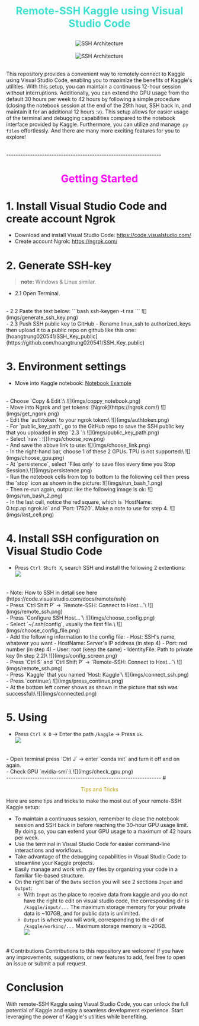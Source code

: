 # <font color="turquoise"> <p style="text-align:center"> Remote-SSH Kaggle using Visual Studio Code </p> </font>


<div align="center">
    <img src="imgs/architecture_ssh.png" alt="SSH Architecture">
</div>
<br>

<div align="center">
    <img src="imgs/vscode_ssh_screen.png" alt="SSH Architecture">
</div>

<br>

This repository provides a convenient way to remotely connect to Kaggle using Visual Studio Code, enabling you to maximize the benefits of Kaggle's utilities. With this setup, you can maintain a continuous 12-hour session without interruptions. Additionally, you can extend the GPU usage from the default 30 hours per week to 42 hours by following a simple procedure (closing the notebook session at the end of the 29th hour, SSH back in, and maintain it for an additional 12 hours :v). This setup allows for easier usage of the terminal and debugging capabilities compared to the notebook interface provided by Kaggle. Furthermore, you can utilize and manage .`py files` effortlessly. And there are many more exciting features for you to explore!

<br>
-----------------------------------------------------------------

# <font color="magenta"> <p style="text-align:center"> Getting Started </p> </font>


# 1. Install Visual Studio Code and create account Ngrok

- Download and install Visual Studio Code: https://code.visualstudio.com/ 
- Create account Ngrok: https://ngrok.com/

# 2. Generate SSH-key


> **note:** Windows & Linux similar.

- 2.1 Open Terminal.
<br>
- 2.2 Paste the text below:
    ```bash
    ssh-keygen -t rsa
    ```
    ![](imgs/generate_ssh_key.png)
<br>
- 2.3 Push SSH public key to GitHub
    - Rename linux_ssh to authorized_keys then upload it to a public repo on github like this one: [hoangtrung020541/SSH_Key_public](https://github.com/hoangtrung020541/SSH_Key_public)

# 3. Environment settings


- Move into Kaggle notebook: [Notebook Example](https://www.kaggle.com/hongtrung/ssh-kaggle-visualstudiocode)
<br>
- Choose `Copy & Edit`:\
    ![](imgs/coppy_notebook.png)
<br>
- Move into Ngrok and get tokens: [Ngrok](https://ngrok.com/)
    ![](imgs/get_ngork.png)
<br>
- Edit the `authtoken` to your ngrok token:\
    ![](imgs/authtoken.png)
<br>
- For `public_key_path`, go to the GitHub repo to save the SSH public key that you uploaded in step `2.3 `:\
    ![](imgs/public_key_path.png)
<br>
- Select `raw`:
    ![](imgs/choose_row.png)
<br>
- And save the above link to use:
    ![](imgs/choose_link.png)
<br>
- In the right-hand bar, choose 1 of these 2 GPUs. TPU is not supported:\
    ![](imgs/choose_gpu.png)
<br>
- At `persistence`, select `Files only` to save files every time you Stop Session:\
    ![](imgs/persistence.png)
<br>
- Run the notebook cells from top to bottom to the following cell then press the `stop` icon as shown in the picture:
    ![](imgs/run_bash_1.png)
<br>
- Then re-run again, output like the following image is ok:
    ![](imgs/run_bash_2.png)
<br>
- In the last cell, notice the red square, which is `HostName: 0.tcp.ap.ngrok.io` and `Port: 17520`. Make a note to use for step 4.
    ![](imgs/last_cell.png)

# 4. Install SSH configuration on Visual Studio Code

- Press `Ctrl Shift X`, search SSH and install the following 2 extentions:\
    ![](imgs/ssh_extention.png)
<br>
- Note: How to SSH in detail see here (https://code.visualstudio.com/docs/remote/ssh)
<br>
- Press `Ctrl Shift P` -> `Remote-SSH: Connect to Host…`\
    ![](imgs/remote_ssh.png)
<br>
- Press `Configure SSH Host…`\
    ![](imgs/choose_config.png)
<br>
- Select `~/.ssh/config`, usually the first file.\
    ![](imgs/choose_config_file.png)
<br>
- Add the following information to the config file:
    - Host: SSH's name, whatever you want
    - HostName: Server's IP address (in step 4)
    - Port: red number (in step 4)
    - User: root (keep the same)
    - IdentityFile: Path to private key (In step 2.2)\
    ![](imgs/config_screen.png)
<br>
- Press `Ctrl S` and `Ctrl Shift P` -> `Remote-SSH: Connect to Host…`\
    ![](imgs/remote_ssh.png)
<br>
- Press `Kaggle` that you named `Host: Kaggle`\
    ![](imgs/connect_ssh.png)
<br>
- Press `continue:\
    ![](imgs/press_continue.png)
<br>
- At the bottom left corner shows as shown in the picture that ssh was successful:\
    ![](imgs/connected.png)

# 5. Using

- Press `Ctrl K O` -> Enter the path `/kaggle` -> Press `ok`.\
    ![](imgs/choose_dir.png)
<br>
- Open terminal press `Ctrl J` -> enter `conda init` and turn it off and on again.
<br>
- Check GPU `nvidia-smi`:\
    ![](imgs/check_gpu.png)
<br>
-----------------------------------------------------------------
# <font color="clay"> <p style="text-align:center"> Tips and Tricks </p> </font>

Here are some tips and tricks to make the most out of your remote-SSH Kaggle setup:
- To maintain a continuous session, remember to close the notebook session and SSH back in before reaching the 30-hour GPU usage limit. By doing so, you can extend your GPU usage to a maximum of 42 hours per week.
- Use the terminal in Visual Studio Code for easier command-line interactions and workflows.
- Take advantage of the debugging capabilities in Visual Studio Code to streamline your Kaggle projects.
- Easily manage and work with .py files by organizing your code in a familiar file-based structure.
- On the right bar of the `Data` section you will see 2 sections `Input` and `Output`:
    - With `Input` as the place to receive data from kaggle and you do not have the right to edit on visual studio code, the corresponding dir is `/kaggle/input/...` The maximum storage memory for your private data is ~107GB, and for public data is unlimited.
    - `Output` is where you will work, corresponding to the dir of `/kaggle/working/...` Maximum storage memory is ~20GB.\
    ![](imgs/file_relationship.png)


<br>
# Contributions
Contributions to this repository are welcome! If you have any improvements, suggestions, or new features to add, feel free to open an issue or submit a pull request.

# Conclusion
With remote-SSH Kaggle using Visual Studio Code, you can unlock the full potential of Kaggle and enjoy a seamless development experience. Start leveraging the power of Kaggle's utilities while benefiting.